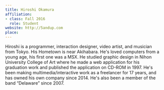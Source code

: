 ```yaml
---
title: Hiroshi Okamura
affiliation:
- class: Fall 2016
  role: Student
website: http://5andup.com
place: 
---
```

Hiroshi is a programmer, interaction designer, video artist, and musician from Tokyo. His Hometown is near Akihabara. He's loved computers from a young age, his first one was a MSX. He studied graphic design in Nihon University College of Art where he made a web application for his graduation work and published the application on CD-ROM in 1997. He's been making multimedia/interactive work as a freelancer for 17 years, and has owned his own company since 2014. He's also been a member of the band “Delaware” since 2007.